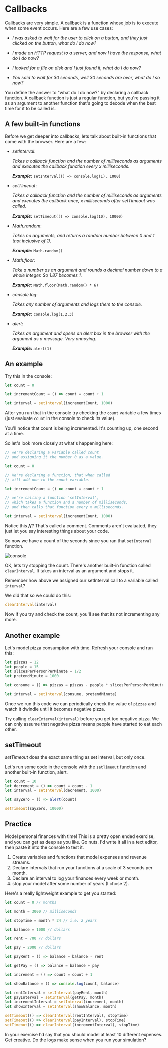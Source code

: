 # Callbacks

Callbacks are very simple. A callback is a function whose job is to execute when some event occurs. Here are a few use cases:

- _I was asked to wait for the user to click on a button, and they just clicked on the button, what do I do now?_

- _I made an HTTP request to a server, and now I have the response, what do I do now?_

- _I looked for a file on disk and I just found it, what do I do now?_

- _You said to wait for 30 seconds, well 30 seconds are over, what do I so now?_

You define the answer to "what do I do now?" by declaring a callback function. A callback function is just a regular function, but you're passing it as an argument to another function that's going to decode when the best time for it to be called is.

## A few built-in functions

Before we get deeper into callbacks, lets talk about built-in functions that come with the browser. Here are a few:

- _setInterval_:

    _Takes a callback function and the number of milliseconds as arguments and executes the callback function every x milliseconds._

    _**Example:**_ `setInterval(() => console.log(1), 1000)`

- _setTimeout_:

    _Takes a callback function and the number of milliseconds as arguments and executes the callback once, x milliseconds after setTimeout was called._

    _**Example:**_ `setTimeout(() => console.log(10), 10000)`

- _Math.random_:

    _Takes no arguments, and returns a random number between 0 and 1 (not inclusive of 1)._

    _**Example:**_ `Math.random()`

- _Math.floor_:

    _Take a number as an argument and rounds a decimal number down to a whole integer. So 1.87 becomes 1._

    _**Example:**_ `Math.floor(Math.random() * 6)`

- _console.log_:

    _Takes any number of arguments and logs them to the console._

    _**Example:**_ `console.log(1,2,3)`

- _alert_:

    _Takes an argument and opens an alert box in the browser with the argument as a message. Very annoying._

    _**Example:**_ `alert(1)`


## An example

Try this in the console:

```javascript
let count = 0

let incrementCount = () => count = count + 1

let interval = setInterval(incrementCount, 1000)
```

After you run that in the console try checking the `count` variable a few times (just evaluate `count` in the console to check its value).

You'll notice that count is being incremented. It's counting up, one second at a time.

So let's look more closely at what's happening here:

```javascript
// we're declaring a variable called count
// and assigning it the number 0 as a value.

let count = 0

// We're declaring a function, that when called
// will add one to the count variable.

let incrementCount = () => count = count + 1

// we're calling a function 'setInterval',
// which takes a function and a number of milliseconds,
// and then calls that function every x milliseconds.

let interval = setInterval(incrementCount, 1000)
```

<aside>
Notice this <b>//</b>? That's called a comment. Comments aren't evaluated, they just let you say interesting things about your code.
</aside>

So now we have a count of the seconds since you ran that `setInterval` function.

![console](/images/console-interval.png)

OK, lets try stopping the count. There's another built-in function called `clearInterval`. It takes an interval as an argument and stops it.

Remember how above we assigned our setInterval call to a variable called `interval`?

We did that so we could do this:

```javascript
clearInterval(interval)
```

Now if you try and check the count, you'll see that its not incrementing any more.

## Another example

Let's model pizza consumption with time. Refresh your console and run this:

```javascript
let pizzas = 12
let people = 15
let slicesPerPersonPerMinute = 1/2
let pretendMinute = 1000

let consume = () => pizzas = pizzas - people * slicesPerPersonPerMinute / 8

let interval = setInterval(consume, pretendMinute)
```

Once we run this code we can periodically check the value of `pizzas` and watch it dwindle until it becomes negative pizza.

Try calling `clearInterval(interval)` before you get too negative pizza. We can only assume that negative pizza means people have started to eat each other.

## setTimeout

_setTimeout_ does the exact same thing as set interval, but only once.

Let's run some code in the console with the `setTimeout` function and another built-in function, alert.

```javascript
let count = 10
let decrement = () => count = count - 1
let interval = setInterval(decrement, 1000)

let sayZero = () => alert(count)

setTimeout(sayZero, 10000)
```

## Practice

Model personal finances with time! This is a pretty open ended exercise, and you can get as deep as you like. Go nuts. I'd write it all in a text editor, then paste it into the console to test it.

1. Create variables and functions that model expenses and revenue streams.
2. Declare intervals that run your functions at a scale of 3 seconds per month.
3. Declare an interval to log your finances every week or month.
4. stop your model after some number of years (I chose 2).

Here's a really lightweight example to get you started:

```javascript
let count = 0 // months

let month = 3000 // milliseconds

let stopTime = month * 24 // i.e. 2 years

let balance = 1000 // dollars

let rent = 700 // dollars

let pay = 2000 // dollars

let payRent = () => balance = balance - rent

let getPay = () => balance = balance + pay

let increment = () => count = count + 1

let showBalance = () => console.log(count, balance)

let rentInterval = setInterval(payRent, month)
let payInterval = setInterval(getPay, month)
let incrementInterval = setInterval(increment, month)
let showInterval = setInterval(showBalance, month)

setTimeout(() => clearInterval(rentInterval), stopTime)
setTimeout(() => clearInterval(payInterval), stopTime)
setTimeout(() => clearInterval(incrementInterval), stopTime)
```

In your exercise I'd say that you should model at least 10 different expenses. Get creative. Do the logs make sense when you run your simulation?
